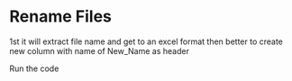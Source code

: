 # Rename Files

1st it will extract file name and get to an excel format
then better to create new column with name of New_Name as header

Run the code
